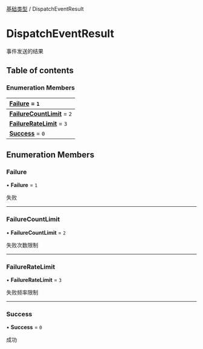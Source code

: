 [基础类型](../groups/基础类型.基础类型.md) / DispatchEventResult

# DispatchEventResult <Badge type="tip" text="Enumeration" /> <Score text="DispatchEventResult" />

事件发送的结果

## Table of contents

### Enumeration Members <Score text="Enumeration" /> 
| **[Failure](mw.DispatchEventResult.md#failure)** = ``1``  |
| :----- |
| **[FailureCountLimit](mw.DispatchEventResult.md#failurecountlimit)** = ``2`` |
| **[FailureRateLimit](mw.DispatchEventResult.md#failureratelimit)** = ``3`` |
| **[Success](mw.DispatchEventResult.md#success)** = ``0`` |

## Enumeration Members

### Failure <Score text="Failure" /> 

• **Failure** = ``1``

失败

___

### FailureCountLimit <Score text="FailureCountLimit" /> 

• **FailureCountLimit** = ``2``

失败次数限制

___

### FailureRateLimit <Score text="FailureRateLimit" /> 

• **FailureRateLimit** = ``3``

失败频率限制

___

### Success <Score text="Success" /> 

• **Success** = ``0``

成功
